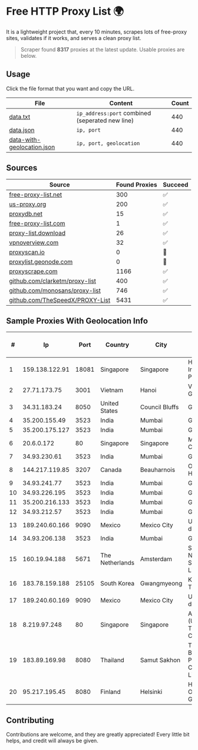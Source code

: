 
# Free HTTP Proxy List 🌍

It is a lightweight project that, every 10 minutes, scrapes lots of free-proxy sites, validates if it works, and serves a clean proxy list.


> Scraper found **8317** proxies at the latest update. Usable proxies are below.

## Usage

Click the file format that you want and copy the URL.


|File|Content|Count|
|----|-------|-----|
|[data.txt](https://raw.githubusercontent.com/themiralay/Proxy-List-World/master/data.txt)|`ip_address:port` combined (seperated new line)|440|
|[data.json](https://raw.githubusercontent.com/themiralay/Proxy-List-World/master/data.json)|`ip, port`|440|
|[data-with-geolocation.json](https://raw.githubusercontent.com/themiralay/Proxy-List-World/master/data-with-geolocation.json)|`ip, port, geolocation`|440|

## Sources

|Source|Found Proxies|Succeed|
|------|-------------|-------|
|[free-proxy-list.net](https://free-proxy-list.net)|300|✅|
|[us-proxy.org](https://www.us-proxy.org)|200|✅|
|[proxydb.net](http://proxydb.net)|15|✅|
|[free-proxy-list.com](https://free-proxy-list.com/?page=&port=&type%5B%5D=http&type%5B%5D=https&up_time=0&search=Search)|1|✅|
|[proxy-list.download](https://www.proxy-list.download/HTTP)|26|✅|
|[vpnoverview.com](https://vpnoverview.com/privacy/anonymous-browsing/free-proxy-servers)|32|✅|
|[proxyscan.io](https://www.proxyscan.io)|0|🚫|
|[proxylist.geonode.com](https://proxylist.geonode.com/api/proxy-list?limit=300&page=1&sort_by=lastChecked&sort_type=desc&protocols=http,https)|0|🚫|
|[proxyscrape.com](https://api.proxyscrape.com/v2/?request=displayproxies&protocol=http&timeout=10000&country=all&ssl=all&anonymity=all)|1166|✅|
|[github.com/clarketm/proxy-list](https://raw.githubusercontent.com/clarketm/proxy-list/master/proxy-list-raw.txt)|400|✅|
|[github.com/monosans/proxy-list](https://raw.githubusercontent.com/monosans/proxy-list/main/proxies/http.txt)|746|✅|
|[github.com/TheSpeedX/PROXY-List](https://raw.githubusercontent.com/TheSpeedX/PROXY-List/master/http.txt)|5431|✅|


## Sample Proxies With Geolocation Info

|#|Ip|Port|Country|City|Internet Service Provider|
|-|--|----|-------|----|-------------------------|
|1|159.138.122.91|18081|Singapore|Singapore|Huawei International Pte. LTD|
|2|27.71.173.75|3001|Vietnam|Hanoi|Viettel Group|
|3|34.31.183.24|8050|United States|Council Bluffs|Google LLC|
|4|35.200.155.49|3523|India|Mumbai|Google LLC|
|5|35.200.175.127|3523|India|Mumbai|Google LLC|
|6|20.6.0.172|80|Singapore|Singapore|Microsoft Corporation|
|7|34.93.230.61|3523|India|Mumbai|Google LLC|
|8|144.217.119.85|3207|Canada|Beauharnois|OVH Hosting|
|9|34.93.241.77|3523|India|Mumbai|Google LLC|
|10|34.93.226.195|3523|India|Mumbai|Google LLC|
|11|35.200.216.133|3523|India|Mumbai|Google LLC|
|12|34.93.212.57|3523|India|Mumbai|Google LLC|
|13|189.240.60.166|9090|Mexico|Mexico City|Uninet S.A. de C.V.|
|14|34.93.206.138|3523|India|Mumbai|Google LLC|
|15|160.19.94.188|5671|The Netherlands|Amsterdam|Stallion Network Services Limited|
|16|183.78.159.188|25105|South Korea|Gwangmyeong|Korea Telecom|
|17|189.240.60.169|9090|Mexico|Mexico City|Uninet S.A. de C.V.|
|18|8.219.97.248|80|Singapore|Singapore|Alibaba (US) Technology Co., Ltd.|
|19|183.89.169.98|8080|Thailand|Samut Sakhon|Triple T Broadband Public Company Limited|
|20|95.217.195.45|8080|Finland|Helsinki|Hetzner Online GmbH|



## Contributing

Contributions are welcome, and they are greatly appreciated! Every
little bit helps, and credit will always be given.


